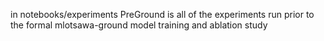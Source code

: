 in notebooks/experiments PreGround is all of the experiments run prior to the formal mlotsawa-ground model training and ablation study
